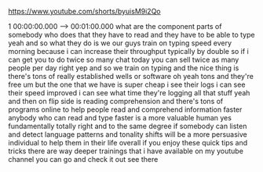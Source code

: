 https://www.youtube.com/shorts/byuisM9i2Qo

1 00:00:00.000 --\> 00:01:00.000 what are the component parts of
somebody who does that they have to read and they have to be able to
type yeah and so what they do is we our guys train on typing speed every
morning because i can increase their throughput typically by double so
if i can get you to do twice so many chat today you can sell twice as
many people per day right yep and so we train on typing and the nice
thing is there's tons of really established wells or software oh yeah
tons and they're free um but the one that we have is super cheap i see
their logs i can see their speed improved i can see what time they're
logging all that stuff yeah and then on flip side is reading
comprehension and there's tons of programs online to help people read
and comprehend information faster anybody who can read and type faster
is a more valuable human yes fundamentally totally right and to the same
degree if somebody can listen and detect language patterns and tonality
shifts will be a more persuasive individual to help them in their life
overall if you enjoy these quick tips and tricks there are way deeper
trainings that i have available on my youtube channel you can go and
check it out see there
